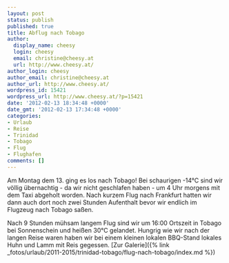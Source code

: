 ```yaml
---
layout: post
status: publish
published: true
title: Abflug nach Tobago
author:
  display_name: cheesy
  login: cheesy
  email: christine@cheesy.at
  url: http://www.cheesy.at/
author_login: cheesy
author_email: christine@cheesy.at
author_url: http://www.cheesy.at/
wordpress_id: 15421
wordpress_url: http://www.cheesy.at/?p=15421
date: '2012-02-13 18:34:48 +0000'
date_gmt: '2012-02-13 17:34:48 +0000'
categories:
- Urlaub
- Reise
- Trinidad
- Tobago
- Flug
- Flughafen
comments: []
---
```

<!--:de-->Am Montag dem 13. ging es los nach Tobago! Bei schaurigen -14°C sind wir völlig übernachtig - da wir nicht geschlafen haben - um 4 Uhr morgens mit dem Taxi abgeholt worden. Nach kurzem Flug nach Frankfurt hatten wir dann auch dort noch zwei Stunden Aufenthalt bevor wir endlich im Flugzeug nach Tobago saßen.
Nach 9 Stunden mühsam langem Flug sind wir um 16:00 Ortszeit in Tobago bei Sonnenschein und heißen 30°C gelandet. Hungrig wie wir nach der langen Reise waren haben wir bei einem kleinen lokalen BBQ-Stand lokales Huhn und Lamm mit Reis gegessen.
[Zur Galerie]({% link _fotos/urlaub/2011-2015/trinidad-tobago/flug-nach-tobago/index.md %})
<!--:-->
